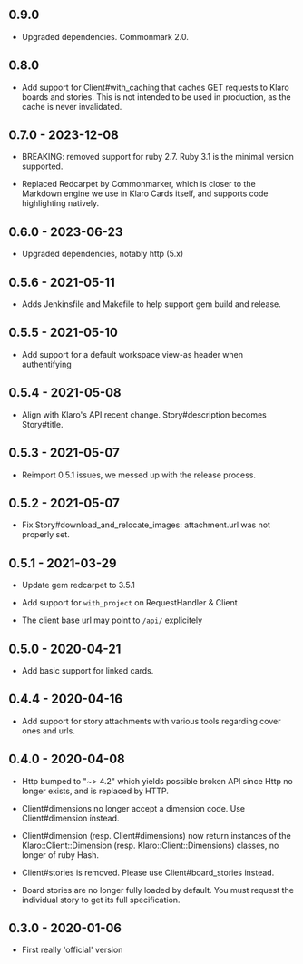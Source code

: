 ## 0.9.0

* Upgraded dependencies. Commonmark  2.0.

## 0.8.0

* Add support for Client#with_caching that caches GET requests
  to Klaro boards and stories. This is not intended to be used
  in production, as the cache is never invalidated.

## 0.7.0 - 2023-12-08

* BREAKING: removed support for ruby 2.7. Ruby 3.1 is the minimal
  version supported.

* Replaced Redcarpet by Commonmarker, which is closer to the Markdown
  engine we use in Klaro Cards itself, and supports code highlighting
  natively.

## 0.6.0 - 2023-06-23

* Upgraded dependencies, notably http (5.x)

## 0.5.6 - 2021-05-11

* Adds Jenkinsfile and Makefile to help support gem build and release.

## 0.5.5 - 2021-05-10

* Add support for a default workspace view-as header when authentifying

## 0.5.4 - 2021-05-08

* Align with Klaro's API recent change. Story#description becomes Story#title.

## 0.5.3 - 2021-05-07

* Reimport 0.5.1 issues, we messed up with the release process.

## 0.5.2 - 2021-05-07

* Fix Story#download_and_relocate_images: attachment.url was not properly set.

## 0.5.1 - 2021-03-29

* Update gem redcarpet to 3.5.1

* Add support for `with_project` on RequestHandler & Client

* The client base url may point to `/api/` explicitely

## 0.5.0 - 2020-04-21

* Add basic support for linked cards.

## 0.4.4 - 2020-04-16

* Add support for story attachments with various tools regarding cover ones
  and urls.

## 0.4.0 - 2020-04-08

* Http bumped to "~> 4.2" which yields possible broken API since Http no longer
  exists, and is replaced by HTTP.

* Client#dimensions no longer accept a dimension code. Use Client#dimension
  instead.

* Client#dimension (resp. Client#dimensions) now return instances of the
  Klaro::Client::Dimension (resp. Klaro::Client::Dimensions) classes, no
  longer of ruby Hash.

* Client#stories is removed. Please use Client#board_stories instead.

* Board stories are no longer fully loaded by default. You must request the
  individual story to get its full specification.

## 0.3.0 - 2020-01-06

* First really 'official' version
